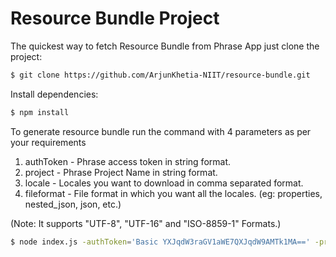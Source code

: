 # Resource Bundle Project

The quickest way to fetch Resource Bundle from Phrase App just clone the project:

```bash
$ git clone https://github.com/ArjunKhetia-NIIT/resource-bundle.git
```

Install dependencies:

```bash
$ npm install
```

To generate resource bundle run the command with 4 parameters as per your requirements

1) authToken - Phrase access token in string format.
2) project - Phrase Project Name in string format.
3) locale - Locales you want to download in comma separated format.
4) fileformat - File format in which you want all the locales. (eg: properties, nested_json, json, etc.)

(Note: It supports "UTF-8", "UTF-16" and "ISO-8859-1" Formats.)

```bash
$ node index.js -authToken='Basic YXJqdW3raGV1aWE7QXJqdW9AMTk1MA==' -project='DIKSHA Portal' -locale='en,gu,hi,ur,bn' -fileformat='properties'
```